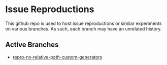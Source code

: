 # Issue Reproductions

This github repo is used to host issue reproductions or similar experiments on various branches. As such, each branch may have an unrelated history.

## Active Branches

- [repro-nx-relative-path-custom-generators](https://github.com/beaussan/github-repros/tree/repro-nx-relative-path-custom-generators)

